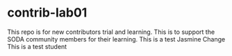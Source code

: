 # contrib-lab01
This repo is for new contributors trial and learning. This is to support the SODA community members for their learning.
This is a test Jasmine
Change 
This is a test student 

